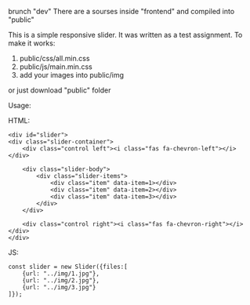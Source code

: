 brunch "dev"
There are a sourses inside "frontend"
and compiled into "public"

This is a simple responsive slider. It was written as a test assignment. 
To make it works:
  1) public/css/all.min.css
  2) public/js/main.min.css 
  3) add your images into public/img
  
or just download "public" folder

Usage:

HTML:
```
<div id="slider">
<div class="slider-container">
    <div class="control left"><i class="fas fa-chevron-left"></i></div>

    <div class="slider-body">
        <div class="slider-items">
            <div class="item" data-item=1></div>
            <div class="item" data-item=2></div>
            <div class="item" data-item=3></div>
        </div>
    </div>

    <div class="control right"><i class="fas fa-chevron-right"></i></div>
</div>
```
JS:
```
const slider = new Slider({files:[
    {url: "../img/1.jpg"},
    {url: "../img/2.jpg"},
    {url: "../img/3.jpg"}
]});
```
